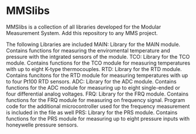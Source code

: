 # MMSlibs
MMSlibs is a collection of all libraries developed for the Modular Measurement System.
Add this repository to any MMS project.

The following Libraries are included
MAIN: Library for the MAIN module. Contains functions for measuring the enviromental temperature and pressure with the intgrated sensors of the module.
TCO: Library for the TCO module. Contains functions for the TCO module for measuring temperatures with up to eight K-type thermocouples.
RTD: Library for the RTD module. Contains funcitons for the RTD module for measuring temperatures with up to four Pt100 RTD sensors.
ADC: Library for the ADC module. Contains functions for the ADC module for measuring up to eight single-ended or four differential analog voltages.
FRQ: Library for the FRQ module. Contains functions for the FRQ module for measuring on frequency signal. Program code for the additional microcontroller used for the frequency measurement is included in the file as well
PRS: Library for the PRS module. Contains functions for the PRS module for measuring up to eight pressure inputs with honeywelle pressure sensors.
